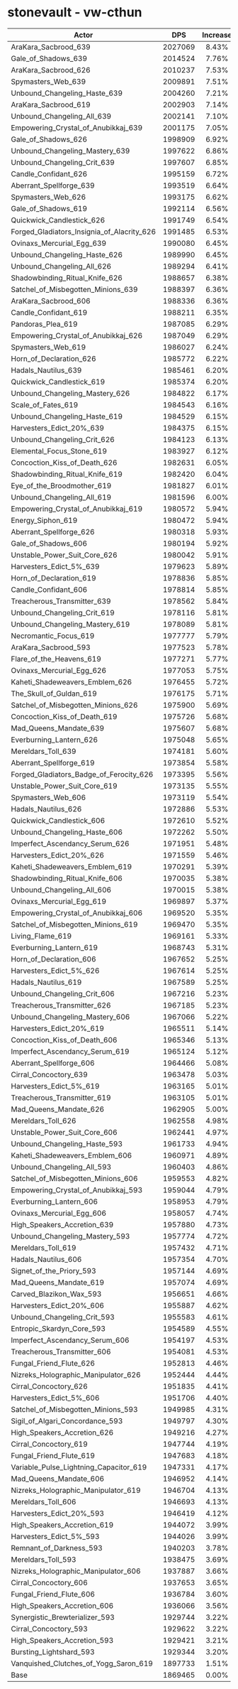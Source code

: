 # stonevault - vw-cthun
| Actor | DPS | Increase |
|---|:---:|:---:|
|AraKara_Sacbrood_639|2027069|8.43%|
|Gale_of_Shadows_639|2014524|7.76%|
|AraKara_Sacbrood_626|2010237|7.53%|
|Spymasters_Web_639|2009891|7.51%|
|Unbound_Changeling_Haste_639|2004260|7.21%|
|AraKara_Sacbrood_619|2002903|7.14%|
|Unbound_Changeling_All_639|2002141|7.10%|
|Empowering_Crystal_of_Anubikkaj_639|2001175|7.05%|
|Gale_of_Shadows_626|1998909|6.92%|
|Unbound_Changeling_Mastery_639|1997622|6.86%|
|Unbound_Changeling_Crit_639|1997607|6.85%|
|Candle_Confidant_626|1995159|6.72%|
|Aberrant_Spellforge_639|1993519|6.64%|
|Spymasters_Web_626|1993175|6.62%|
|Gale_of_Shadows_619|1992114|6.56%|
|Quickwick_Candlestick_626|1991749|6.54%|
|Forged_Gladiators_Insignia_of_Alacrity_626|1991485|6.53%|
|Ovinaxs_Mercurial_Egg_639|1990080|6.45%|
|Unbound_Changeling_Haste_626|1989990|6.45%|
|Unbound_Changeling_All_626|1989294|6.41%|
|Shadowbinding_Ritual_Knife_626|1988657|6.38%|
|Satchel_of_Misbegotten_Minions_639|1988397|6.36%|
|AraKara_Sacbrood_606|1988336|6.36%|
|Candle_Confidant_619|1988211|6.35%|
|Pandoras_Plea_619|1987085|6.29%|
|Empowering_Crystal_of_Anubikkaj_626|1987049|6.29%|
|Spymasters_Web_619|1986027|6.24%|
|Horn_of_Declaration_626|1985772|6.22%|
|Hadals_Nautilus_639|1985461|6.20%|
|Quickwick_Candlestick_619|1985374|6.20%|
|Unbound_Changeling_Mastery_626|1984822|6.17%|
|Scale_of_Fates_619|1984543|6.16%|
|Unbound_Changeling_Haste_619|1984529|6.15%|
|Harvesters_Edict_20%_639|1984375|6.15%|
|Unbound_Changeling_Crit_626|1984123|6.13%|
|Elemental_Focus_Stone_619|1983927|6.12%|
|Concoction_Kiss_of_Death_626|1982631|6.05%|
|Shadowbinding_Ritual_Knife_619|1982420|6.04%|
|Eye_of_the_Broodmother_619|1981827|6.01%|
|Unbound_Changeling_All_619|1981596|6.00%|
|Empowering_Crystal_of_Anubikkaj_619|1980572|5.94%|
|Energy_Siphon_619|1980472|5.94%|
|Aberrant_Spellforge_626|1980318|5.93%|
|Gale_of_Shadows_606|1980194|5.92%|
|Unstable_Power_Suit_Core_626|1980042|5.91%|
|Harvesters_Edict_5%_639|1979623|5.89%|
|Horn_of_Declaration_619|1978836|5.85%|
|Candle_Confidant_606|1978814|5.85%|
|Treacherous_Transmitter_639|1978562|5.84%|
|Unbound_Changeling_Crit_619|1978116|5.81%|
|Unbound_Changeling_Mastery_619|1978089|5.81%|
|Necromantic_Focus_619|1977777|5.79%|
|AraKara_Sacbrood_593|1977523|5.78%|
|Flare_of_the_Heavens_619|1977271|5.77%|
|Ovinaxs_Mercurial_Egg_626|1977053|5.75%|
|Kaheti_Shadeweavers_Emblem_626|1976455|5.72%|
|The_Skull_of_Guldan_619|1976175|5.71%|
|Satchel_of_Misbegotten_Minions_626|1975900|5.69%|
|Concoction_Kiss_of_Death_619|1975726|5.68%|
|Mad_Queens_Mandate_639|1975607|5.68%|
|Everburning_Lantern_626|1975048|5.65%|
|Mereldars_Toll_639|1974181|5.60%|
|Aberrant_Spellforge_619|1973854|5.58%|
|Forged_Gladiators_Badge_of_Ferocity_626|1973395|5.56%|
|Unstable_Power_Suit_Core_619|1973135|5.55%|
|Spymasters_Web_606|1973119|5.54%|
|Hadals_Nautilus_626|1972886|5.53%|
|Quickwick_Candlestick_606|1972610|5.52%|
|Unbound_Changeling_Haste_606|1972262|5.50%|
|Imperfect_Ascendancy_Serum_626|1971951|5.48%|
|Harvesters_Edict_20%_626|1971559|5.46%|
|Kaheti_Shadeweavers_Emblem_619|1970291|5.39%|
|Shadowbinding_Ritual_Knife_606|1970035|5.38%|
|Unbound_Changeling_All_606|1970015|5.38%|
|Ovinaxs_Mercurial_Egg_619|1969897|5.37%|
|Empowering_Crystal_of_Anubikkaj_606|1969520|5.35%|
|Satchel_of_Misbegotten_Minions_619|1969470|5.35%|
|Living_Flame_619|1969161|5.33%|
|Everburning_Lantern_619|1968743|5.31%|
|Horn_of_Declaration_606|1967652|5.25%|
|Harvesters_Edict_5%_626|1967614|5.25%|
|Hadals_Nautilus_619|1967589|5.25%|
|Unbound_Changeling_Crit_606|1967216|5.23%|
|Treacherous_Transmitter_626|1967185|5.23%|
|Unbound_Changeling_Mastery_606|1967066|5.22%|
|Harvesters_Edict_20%_619|1965511|5.14%|
|Concoction_Kiss_of_Death_606|1965346|5.13%|
|Imperfect_Ascendancy_Serum_619|1965124|5.12%|
|Aberrant_Spellforge_606|1964466|5.08%|
|Cirral_Concoctory_639|1963478|5.03%|
|Harvesters_Edict_5%_619|1963165|5.01%|
|Treacherous_Transmitter_619|1963105|5.01%|
|Mad_Queens_Mandate_626|1962905|5.00%|
|Mereldars_Toll_626|1962558|4.98%|
|Unstable_Power_Suit_Core_606|1962441|4.97%|
|Unbound_Changeling_Haste_593|1961733|4.94%|
|Kaheti_Shadeweavers_Emblem_606|1960971|4.89%|
|Unbound_Changeling_All_593|1960403|4.86%|
|Satchel_of_Misbegotten_Minions_606|1959553|4.82%|
|Empowering_Crystal_of_Anubikkaj_593|1959044|4.79%|
|Everburning_Lantern_606|1958953|4.79%|
|Ovinaxs_Mercurial_Egg_606|1958057|4.74%|
|High_Speakers_Accretion_639|1957880|4.73%|
|Unbound_Changeling_Mastery_593|1957774|4.72%|
|Mereldars_Toll_619|1957432|4.71%|
|Hadals_Nautilus_606|1957354|4.70%|
|Signet_of_the_Priory_593|1957144|4.69%|
|Mad_Queens_Mandate_619|1957074|4.69%|
|Carved_Blazikon_Wax_593|1956651|4.66%|
|Harvesters_Edict_20%_606|1955887|4.62%|
|Unbound_Changeling_Crit_593|1955583|4.61%|
|Entropic_Skardyn_Core_593|1954589|4.55%|
|Imperfect_Ascendancy_Serum_606|1954197|4.53%|
|Treacherous_Transmitter_606|1954081|4.53%|
|Fungal_Friend_Flute_626|1952813|4.46%|
|Nizreks_Holographic_Manipulator_626|1952444|4.44%|
|Cirral_Concoctory_626|1951835|4.41%|
|Harvesters_Edict_5%_606|1951706|4.40%|
|Satchel_of_Misbegotten_Minions_593|1949985|4.31%|
|Sigil_of_Algari_Concordance_593|1949797|4.30%|
|High_Speakers_Accretion_626|1949216|4.27%|
|Cirral_Concoctory_619|1947744|4.19%|
|Fungal_Friend_Flute_619|1947683|4.18%|
|Variable_Pulse_Lightning_Capacitor_619|1947331|4.17%|
|Mad_Queens_Mandate_606|1946952|4.14%|
|Nizreks_Holographic_Manipulator_619|1946704|4.13%|
|Mereldars_Toll_606|1946693|4.13%|
|Harvesters_Edict_20%_593|1946419|4.12%|
|High_Speakers_Accretion_619|1944072|3.99%|
|Harvesters_Edict_5%_593|1944026|3.99%|
|Remnant_of_Darkness_593|1940203|3.78%|
|Mereldars_Toll_593|1938475|3.69%|
|Nizreks_Holographic_Manipulator_606|1937887|3.66%|
|Cirral_Concoctory_606|1937653|3.65%|
|Fungal_Friend_Flute_606|1936784|3.60%|
|High_Speakers_Accretion_606|1936066|3.56%|
|Synergistic_Brewterializer_593|1929744|3.22%|
|Cirral_Concoctory_593|1929622|3.22%|
|High_Speakers_Accretion_593|1929421|3.21%|
|Bursting_Lightshard_593|1929344|3.20%|
|Vanquished_Clutches_of_Yogg_Saron_619|1897733|1.51%|
|Base|1869465|0.00%|
